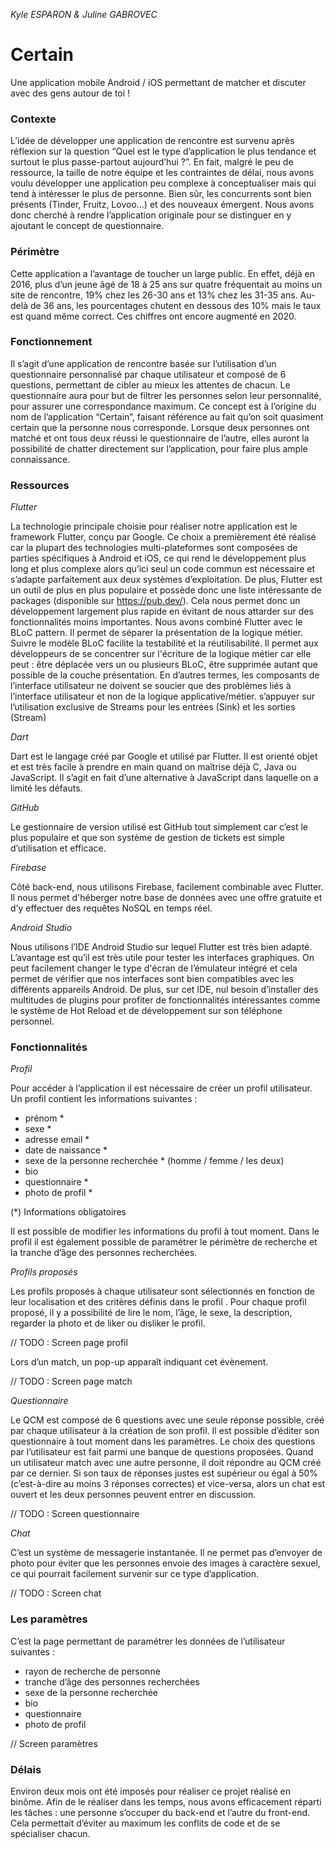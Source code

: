 _Kyle ESPARON & Juline GABROVEC_

# Certain

Une application mobile Android / iOS permettant de matcher et discuter avec des gens autour de toi !

### Contexte 

L’idée de développer une application de rencontre est survenu après réflexion sur la question “Quel est le type d’application le plus tendance et surtout le plus passe-partout aujourd’hui ?”. En fait, malgré le peu de ressource, la taille de notre équipe et les contraintes de délai, nous avons voulu développer une application peu complexe à conceptualiser mais qui tend à intéresser le plus de personne.
Bien sûr, les concurrents sont bien présents (Tinder, Fruitz, Lovoo…) et des nouveaux émergent. Nous avons donc cherché à rendre l’application originale pour se distinguer en y ajoutant le concept de questionnaire.

### Périmètre

Cette application a l’avantage de toucher un large public. En effet, déjà en 2016, plus d’un jeune âgé de 18 à 25 ans sur quatre fréquentait au moins un site de rencontre, 19% chez les 26-30 ans et 13% chez les 31-35 ans. Au-delà de 36 ans, les pourcentages chutent en dessous des 10% mais le taux est quand même correct. Ces chiffres ont encore augmenté en 2020.

### Fonctionnement

Il s’agit d’une application de rencontre basée sur l’utilisation d’un questionnaire personnalisé par chaque utilisateur et composé de 6 questions, permettant de cibler au mieux les attentes de chacun. Le questionnaire aura pour but de filtrer les personnes selon leur personnalité, pour assurer une correspondance maximum. Ce concept est à l’origine du nom de l’application “Certain”, faisant référence au fait qu’on soit quasiment certain que la personne nous corresponde. 
Lorsque deux personnes ont matché et ont tous deux réussi le questionnaire de l’autre, elles auront la possibilité de chatter directement sur l’application, pour faire plus ample connaissance.

### Ressources

_*Flutter*_

La technologie principale choisie pour réaliser notre application est le framework Flutter, conçu par Google.
Ce choix a premièrement été réalisé car la plupart des technologies multi-plateformes sont composées de parties spécifiques à Android et iOS, ce qui rend le développement plus long et plus complexe alors qu’ici seul un code commun est nécessaire et s’adapte parfaitement aux deux systèmes d’exploitation.
De plus, Flutter est un outil de plus en plus populaire et possède donc une liste intéressante de packages (disponible sur https://pub.dev/). Cela nous permet donc un développement largement plus rapide en évitant de nous attarder sur des fonctionnalités moins importantes.
Nous avons combiné Flutter avec le BLoC pattern. Il permet de séparer la présentation de la logique métier. Suivre le modèle BLoC facilite la testabilité et la réutilisabilité. Il permet aux développeurs de se concentrer sur l'écriture de la logique métier car elle peut :
être déplacée vers un ou plusieurs BLoC,
être supprimée autant que possible de la couche présentation. En d’autres termes, les composants de l’interface utilisateur ne doivent se soucier que des problèmes liés à l’interface utilisateur et non de la logique applicative/métier.
s’appuyer sur l’utilisation exclusive de Streams pour les entrées (Sink) et les sorties (Stream)


_Dart_

Dart est le langage créé par Google et utilisé par Flutter. Il est orienté objet et est très facile à prendre en main quand on maîtrise déjà C, Java ou JavaScript. Il s’agit en fait d’une alternative à JavaScript dans laquelle on a limité les défauts.

_GitHub_

Le gestionnaire de version utilisé est GitHub tout simplement car c’est le plus populaire et que son système de gestion de tickets est simple d’utilisation et efficace.

_Firebase_

Côté back-end, nous utilisons Firebase, facilement combinable avec Flutter. Il nous permet d'héberger notre base de données avec une offre gratuite et d’y effectuer des requêtes NoSQL en temps réel.

_Android Studio_

Nous utilisons l’IDE Android Studio sur lequel Flutter est très bien adapté. L’avantage est qu’il est très utile pour tester les interfaces graphiques. On peut facilement changer le type d'écran de l’émulateur intégré et cela permet de vérifier que nos interfaces sont bien compatibles avec les différents appareils Android.
De plus, sur cet IDE, nul besoin d’installer des multitudes de plugins pour profiter de fonctionnalités intéressantes comme le système de Hot Reload et de développement sur son téléphone personnel.

### Fonctionnalités

_Profil_

Pour accéder à l’application il est nécessaire de créer un profil utilisateur. Un profil contient les informations suivantes : 
- prénom *
- sexe *
- adresse email *
- date de naissance *
- sexe de la personne recherchée * (homme / femme / les deux)
- bio
- questionnaire *
- photo de profil *

(*) Informations obligatoires

Il est possible de modifier les informations du profil à tout moment. 
Dans le profil il est également possible de paramétrer le périmètre de recherche et  la tranche d’âge des personnes recherchées.

_Profils proposés_

Les profils proposés à chaque utilisateur sont sélectionnés en fonction de leur localisation et des critères définis dans le profil . 
Pour chaque profil proposé, il y a possibilité de lire le nom, l’âge, le sexe, la description, regarder la photo et de liker ou disliker le profil.

// TODO : Screen page profil

Lors d’un match, un pop-up apparaît indiquant cet évènement.

// TODO : Screen page match

_Questionnaire_

Le QCM est composé de 6 questions avec une seule réponse possible, créé par chaque utilisateur à la création de son profil. Il est possible d’éditer son questionnaire à tout moment dans les paramètres. Le choix des questions par l’utilisateur est fait parmi une banque de questions proposées. 
Quand un utilisateur match avec une autre personne, il doit répondre au QCM créé par ce dernier. Si son taux de réponses justes est supérieur ou égal à 50% (c’est-à-dire au moins 3 réponses correctes) et vice-versa, alors un chat est ouvert et les deux personnes peuvent entrer en discussion.

// TODO : Screen questionnaire

_Chat_

C’est un système de messagerie instantanée. Il ne permet pas d’envoyer de photo pour éviter que les personnes envoie des images à caractère sexuel, ce qui pourrait facilement survenir sur ce type d’application.

// TODO : Screen chat

### Les paramètres

C’est la page permettant de paramétrer les données de l’utilisateur suivantes :
- rayon de recherche de personne
- tranche d’âge des personnes recherchées
- sexe de la personne recherchée
- bio
- questionnaire
- photo de profil

// Screen paramètres

### Délais

Environ deux mois ont été imposés pour réaliser ce projet réalisé en binôme. Afin de le réaliser dans les temps, nous avons efficacement réparti les tâches : une personne s’occuper du back-end et l’autre du front-end. Cela permettait d’éviter au maximum les conflits de code et de se spécialiser chacun.


